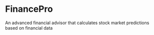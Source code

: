 # FinancePro
An advanced financial advisor that calculates stock market predictions based on financial data
